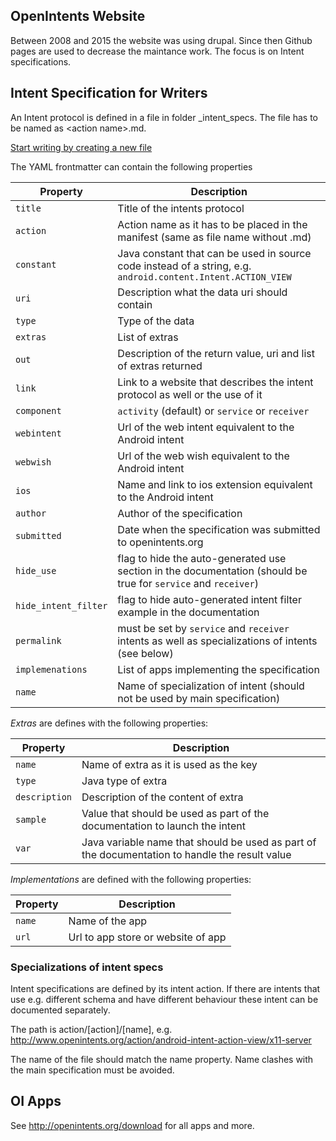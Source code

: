 
## OpenIntents Website

Between 2008 and 2015 the website was using drupal. Since then Github pages are used to 
decrease the maintance work. The focus is on Intent specifications.

## Intent Specification for Writers
An Intent protocol is defined in a file in folder _intent_specs. The file has to be named as
&lt;action name>.md. 

[Start writing by creating a new file](https://github.com/openintents/openintents.github.io/new/master/_intent_specs)

The YAML frontmatter can contain the following properties

Property | Description
 --------| -------
 `title` | Title of the intents protocol
 `action` | Action name as it has to be placed in the manifest (same as file name without .md)
 `constant` | Java constant that can be used in source code instead of a string, e.g. `android.content.Intent.ACTION_VIEW`
 `uri` | Description what the data uri should contain
 `type` | Type of the data
 `extras` | List of extras
 `out` | Description of the return value, uri and list of extras returned
 `link` | Link to a website that describes the intent protocol as well or the use of it
 `component` |  `activity` (default) or `service` or `receiver`
 `webintent` |  Url of the web intent equivalent to the Android intent
 `webwish` | Url of the web wish equivalent to the Android intent
 `ios` | Name and link to ios extension equivalent to the Android intent
 `author` | Author of the specification 
 `submitted` | Date when the specification was submitted to openintents.org
 `hide_use` | flag to hide the auto-generated use section in the documentation (should be true for `service` and `receiver`)
 `hide_intent_filter` | flag to hide auto-generated intent filter example in the documentation
 `permalink` | must be set by `service` and `receiver` intents as well as specializations of intents (see below)
 `implemenations` | List of apps implementing the specification
 `name` | Name of specialization of intent (should not be used by main specification)

*Extras* are defines with the following properties:

Property | Description
 --------| -------
 `name` | Name of extra as it is used as the key
 `type` | Java type of extra
 `description` | Description of the content of extra
 `sample` | Value that should be used as part of the documentation to launch the intent
 `var` | Java variable name that should be used as part of the documentation to handle the result value

*Implementations* are defined with the following properties:

Property | Description
 --------| -------
 `name` | Name of the app
 `url` | Url to app store or website of app

### Specializations of intent specs
Intent specifications are defined by its intent action. If there are intents that use e.g. different schema and have different behaviour these intent can be documented separately.

The path is action/[action]/[name], e.g. http://www.openintents.org/action/android-intent-action-view/x11-server

The name of the file should match the name property. Name clashes with the main specification must be avoided.

## OI Apps
See http://openintents.org/download for all apps and more.
